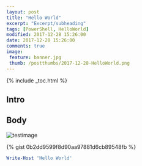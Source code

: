 ```yaml
---
layout: post
title: "Hello World"
excerpt: "Excerpt/subheading"
tags: [PowerShell, HelloWorld]
modified: 2017-12-28 15:26:00
date: 2017-12-28 15:26:00
comments: true
image:
 feature: banner.jpg
 thumb: /postthumbs/2017-12-28-HelloWorld.png
---
```

{% include _toc.html %}

## Intro



## Body

![testimage](/images/articleresources/2017-12-28-HelloWorld/testimage.JPG)

{% gist 0b2dd9599f8d90aa97881d6cb89548fb %}

```powershell
Write-Host 'Hello World'
```
